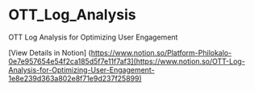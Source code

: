 # OTT_Log_Analysis
OTT Log Analysis for Optimizing User Engagement

[View Details in Notion] (https://www.notion.so/Platform-Philokalo-0e7e957654e54f2ca185d5f7e11f7af3](https://www.notion.so/OTT-Log-Analysis-for-Optimizing-User-Engagement-1e8e239d363a802e8f71e9d237f25899)

